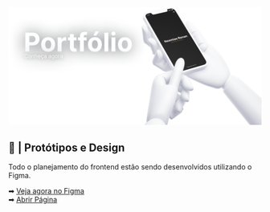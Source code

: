 <img src="src/img/Capa.png">

## 🎨 | Protótipos e Design

Todo o planejamento do frontend estão sendo desenvolvidos utilizando o Figma.<br>

➡ <a href="https://www.figma.com/proto/TrH3xvZziD4HrE8Gg4YyA7/Projeto-do-meu-Portf%C3%B3lio?node-id=2%3A2&scaling=scale-down-width&page-id=0%3A1">Veja agora no Figma</a><br>
➡ <a href="https://neemias-renan.github.io/portfolio/">Abrir Página</a>
